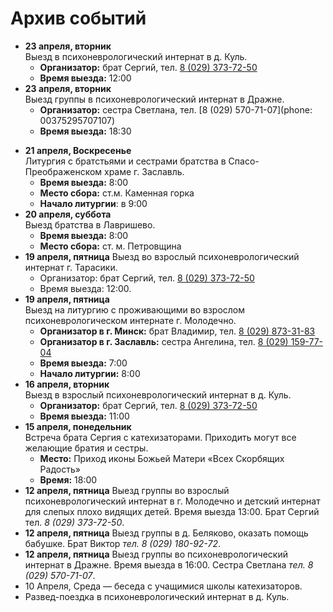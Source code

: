 # Архив событий
* **23 апреля, вторник**  
Выезд в психоневрологический интернат в д. Куль.
  * **Организатор:** брат Сергий, тел. [8 (029) 373-72-50](phone:00375293737250)
  * **Время выезда:** 12:00
* **23 апреля, вторник**  
Выезд группы в психоневрологический интернат в Дражне.
  * **Организатор:** сестра Светлана, тел. [8 (029) 570-71-07](phone: 00375295707107)
  * **Время выезда:** 18:30
- **21 апреля, Воскресенье**  
Литургия с братстьями и сестрами братства в Спасо-Преображенском храме г. Заславль.
    * **Время выезда:** 8:00
    * **Место сбора:** ст.м. Каменная горка
    * **Начало литургии**: в 9:00
- **20 апреля, суббота**  
Выезд братства в Лавришево.
    * **Время выезда:** 8:00
    * **Место сбора:** ст. м. Петровщина
- **19 апреля, пятница** 
Выезд во взрослый психоневрологический интернат г. Тарасики. 
    * Организатор: брат Сергий, тел. [8 (029) 373-72-50](phone:00375293737250)
    * Время выезда: 12:00. 
- **19 апреля, пятница**   
Выезд на литургию с проживающими во взрослом психоневрологическом интернате г. Молодечно. 
    * **Организатор в г. Минск:** брат Владимир, тел. [8 (029) 873-31-83](phone:00375298733183)
    * **Организатор в г. Заславль:** сестра Ангелина, тел. [8 (029) 159-77-04](phone:00375291597704)
    * **Время выезда:** 7:00
    * **Начало литургии:** 8:00
- **16 апреля, вторник**  
Выезд в взрослый психоневрологический интернат в д. Куль.
    * **Организатор:** брат Сергий, тел. [8 (029) 373-72-50](phone:00375293737250)
    * **Время выезда:** 11:00
- **15 апреля, понедельник**  
Встреча брата Сергия с катехизаторами. Приходить могут все желающие братия и сестры.
    * **Место:** Приход иконы Божьей Матери «Всех Скорбящих Радость»
    * **Время:** 18:00
- **12 апреля, пятница**
Выезд группы во взрослый психоневрологический интернат в г. Молодечно и детский интернат для слепых плохо видящих детей. Время выезда 13:00. Брат Сергий тел. *8 (029) 373-72-50*.
- **12 апреля, пятница** 
Выезд группы в д. Беляково, оказать помощь бабушке. Брат Виктор *тел. 8 (029) 180-92-72*.
- **12 апреля, пятница** 
Выезд группы во психоневрологический интернат в Дражне. Время выезда в 16:00. Сестра Светлана *тел. 8 (029) 570-71-07*.
- 10 Апреля, Среда — беседа с учащимися школы катехизаторов.
- Развед-поездка в психоневрологический интернат в д. Куль.
